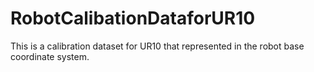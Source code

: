# RobotCalibationDataforUR10
This is a calibration dataset for UR10 that represented in the robot base coordinate system.
